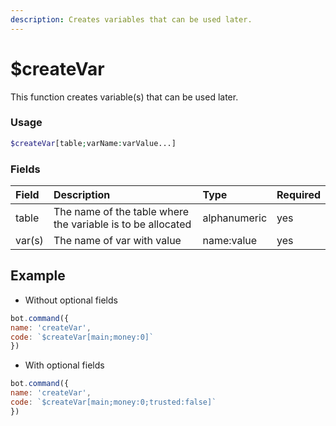 ```yaml
---
description: Creates variables that can be used later.
---
```

# $createVar

This function creates variable\(s\) that can be used later.

### Usage 
```php
$createVar[table;varName:varValue...]
```
### Fields

| Field | Description | Type | Required |
| :--- | :--- | :--- | :--- |
|table|The name of the table where the variable is to be allocated|alphanumeric|yes|
| var\(s\) | The name of var with value | name:value | yes |

## Example

- Without optional fields

```javascript
bot.command({
name: 'createVar',
code: `$createVar[main;money:0]`
})
```

- With optional fields

```javascript
bot.command({
name: 'createVar',
code: `$createVar[main;money:0;trusted:false]`
})
```

